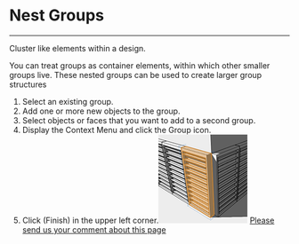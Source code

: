 # Nest Groups

----

Cluster like elements within a design.

You can treat groups as container elements, within which other smaller groups live. These nested groups can be used to create larger group structures

1. Select an existing group.
2. Add one or more new objects to the group.
3. Select objects or faces that you want to add to a second group.
4. Display the Context Menu and click the Group icon.
5. Click (Finish) in the upper left corner.![](Images/GUID-8FC20E8B-8988-4F0D-B79A-D18B5FA00134-low.png)
[Please send us your comment about this page](#)